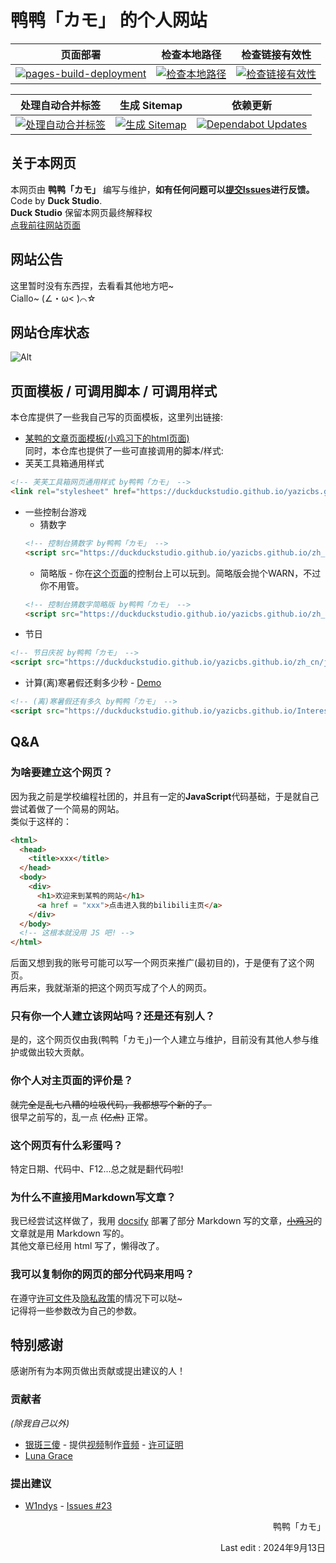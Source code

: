 # 鸭鸭「カモ」 的个人网站

| 页面部署 | 检查本地路径 | 检查链接有效性 |
|---------|-------------|---------------|
| [![pages-build-deployment](https://github.com/DuckDuckStudio/yazicbs.github.io/actions/workflows/pages/pages-build-deployment/badge.svg)](https://github.com/DuckDuckStudio/yazicbs.github.io/actions/workflows/pages/pages-build-deployment) | [![检查本地路径](https://github.com/DuckDuckStudio/yazicbs.github.io/actions/workflows/check-local-paths.yml/badge.svg)](https://github.com/DuckDuckStudio/yazicbs.github.io/actions/workflows/check-local-paths.yml) | [![检查链接有效性](https://github.com/DuckDuckStudio/yazicbs.github.io/actions/workflows/check_url_visit.yml/badge.svg)](https://github.com/DuckDuckStudio/yazicbs.github.io/actions/workflows/check_url_visit.yml) |

| 处理自动合并标签 | 生成 Sitemap | 依赖更新 |
|-----------------|-------------|----------|
| [![处理自动合并标签](https://github.com/DuckDuckStudio/yazicbs.github.io/actions/workflows/handle_auto_merge_labels.yml/badge.svg)](https://github.com/DuckDuckStudio/yazicbs.github.io/actions/workflows/handle_auto_merge_labels.yml) | [![生成 Sitemap](https://github.com/DuckDuckStudio/yazicbs.github.io/actions/workflows/generate-sitemap.yml/badge.svg)](https://github.com/DuckDuckStudio/yazicbs.github.io/actions/workflows/generate-sitemap.yml) | [![Dependabot Updates](https://github.com/DuckDuckStudio/yazicbs.github.io/actions/workflows/dependabot/dependabot-updates/badge.svg)](https://github.com/DuckDuckStudio/yazicbs.github.io/actions/workflows/dependabot/dependabot-updates) |

## 关于本网页
本网页由 **鸭鸭「カモ」** 编写与维护，**如有任何问题可以[提交Issues](https://github.com/DuckDuckStudio/yazicbs.github.io/issues)进行反馈。**  
Code by **Duck Studio**.  
**Duck Studio** 保留本网页最终解释权  
[点我前往网站页面](https://duckduckstudio.github.io/yazicbs.github.io/)

## 网站公告
这里暂时没有东西捏，去看看其他地方吧~  
Ciallo~ (∠・ω< )⌒☆  

## 网站仓库状态
![Alt](https://repobeats.axiom.co/api/embed/e19801f5fdc2c56d7f85f73c12c8993f8c8023c7.svg "Repobeats analytics image")  

<div id="模板"></div>

## 页面模板 / 可调用脚本 / 可调用样式
本仓库提供了一些我自己写的页面模板，这里列出链接:  
* [某鸭的文章页面模板(小鸡习下的html页面)](https://github.com/DuckDuckStudio/Articles/blob/main/docs/某鸭的文章页面模板.html)  
同时，本仓库也提供了一些可直接调用的脚本/样式:  
* 芙芙工具箱通用样式
```html
<!-- 芙芙工具箱网页通用样式 by鸭鸭「カモ」 -->
<link rel="stylesheet" href="https://duckduckstudio.github.io/yazicbs.github.io/Tools/Fufu_Tools/css/universal.css">
```
* 一些控制台游戏
  * 猜数字
  ```html
  <!-- 控制台猜数字 by鸭鸭「カモ」 -->
  <script src="https://duckduckstudio.github.io/yazicbs.github.io/zh_cn/js/games/guess_number.js"></script>
  ```
    * 简略版 - 你在[这个页面](https://duckduckstudio.github.io/yazicbs.github.io/zh_cn/index.html)的控制台上可以玩到。简略版会抛个WARN，不过你不用管。
    ```html
    <!-- 控制台猜数字简略版 by鸭鸭「カモ」 -->
    <script src="https://duckduckstudio.github.io/yazicbs.github.io/zh_cn/js/games/simplified/guess_number.js"></script>
    ```
* 节日  
```html
<!-- 节日庆祝 by鸭鸭「カモ」 -->
<script src="https://duckduckstudio.github.io/yazicbs.github.io/zh_cn/js/Festivals.js"></script>
```
* 计算(离)寒暑假还剩多少秒 - [Demo](https://duckduckstudio.github.io/yazicbs.github.io/Interesting/vacation_countdown/)
```html
<!-- (离)寒暑假还有多久 by鸭鸭「カモ」 -->
<script src="https://duckduckstudio.github.io/yazicbs.github.io/Interesting/vacation_countdown/计算_中.js"></script>
```

## Q&A
### 为啥要建立这个网页？
因为我之前是学校编程社团的，并且有一定的**JavaScript**代码基础，于是就自己尝试着做了一个简易的网站。  
类似于这样的：  
```html
<html>
  <head>
    <title>xxx</title>
  </head>
  <body>
    <div>
      <h1>欢迎来到某鸭的网站</h1>
      <a href = "xxx">点击进入我的bilibili主页</a>
    </div>
  </body>
  <!-- 这根本就没用 JS 吧! -->
</html>
```
后面又想到我的账号可能可以写一个网页来推广(最初目的)，于是便有了这个网页。  
再后来，我就渐渐的把这个网页写成了个人的网页。  

### 只有你一个人建立该网站吗？还是还有别人？
是的，这个网页仅由我(鸭鸭「カモ」)一个人建立与维护，目前没有其他人参与维护或做出较大贡献。  

### 你个人对主页面的评价是？
~~就完全是乱七八糟的垃圾代码，我都想写个新的了。~~  
很早之前写的，乱一点 ~~(亿点)~~ 正常。  

### 这个网页有什么彩蛋吗？
特定日期、代码中、F12...总之就是翻代码啦!  

### 为什么不直接用Markdown写文章？
我已经尝试这样做了，我用 [docsify](https://docsify.js.org/) 部署了部分 Markdown 写的文章，[~~小鸡习~~](https://duckduckstudio.github.io/Articles/)的文章就是用 Markdown 写的。  
其他文章已经用 html 写了，懒得改了。  

### 我可以复制你的网页的部分代码来用吗？
在遵守[许可文件](https://github.com/DuckDuckStudio/yazicbs.github.io/blob/main/LICENSE)及[隐私政策](https://duckduckstudio.github.io/yazicbs.github.io/privacy.html)的情况下可以哒~  
记得将一些参数改为自己的参数。  

## 特别感谢
感谢所有为本网页做出贡献或提出建议的人！
### 贡献者
*(除我自己以外)*  
* [银斑三傻](https://space.bilibili.com/27646076) - 提供[视频](https://www.bilibili.com/video/BV1xr4y1H7hx/)制作[音频](https://duckduckstudio.github.io/yazicbs.github.io/Interesting/duck_forever/sounds/quack3.mp3) - [许可证明](https://duckduckstudio.github.io/yazicbs.github.io/project_photos/音频许可-银斑三傻.png)  
* [Luna Grace](https://github.com/Luna-Grace)

### 提出建议
* [W1ndys](https://github.com/W1ndys) - [Issues #23](https://github.com/DuckDuckStudio/yazicbs.github.io/issues/23)

<!--### 网站依赖-->
<!--* [FiniCounter](https://github.com/finisky/finicounter) - 访问计数-->
<!--该功能有问题已停用-->

<p style="text-align:right">鸭鸭「カモ」</p>
<p style="text-align:right">Last edit : 2024年9月13日</p>
